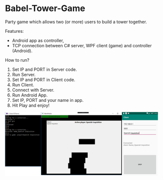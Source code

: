 # Babel-Tower-Game
Party game which allows two (or more) users to build a tower together.

Features:
- Android app as controller,
- TCP connection between C# server, WPF client (game) and controller (Android).

How to run?
1. Set IP and PORT in Server code.
2. Run Server.
3. Set IP and PORT in Client code.
4. Run Client.
5. Connect with Server.
5. Run Android App.
6. Set IP, PORT and your name in app.
7. Hit Play and enjoy!

![BT screen](https://github.com/MateuszPolak/Babel-Tower-Game/blob/master/BTscreen.png)
